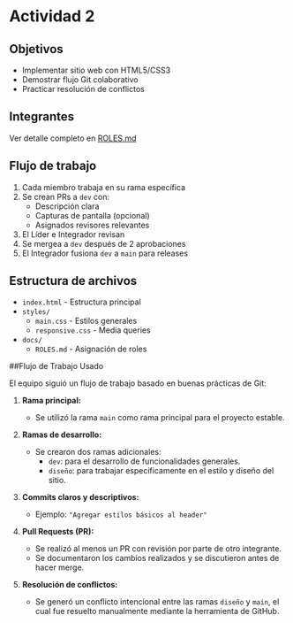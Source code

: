 # Actividad 2

## Objetivos
- Implementar sitio web con HTML5/CSS3
- Demostrar flujo Git colaborativo
- Practicar resolución de conflictos

## Integrantes
Ver detalle completo en [ROLES.md](ROLES.md)

## Flujo de trabajo
1. Cada miembro trabaja en su rama específica
2. Se crean PRs a `dev` con:
   - Descripción clara
   - Capturas de pantalla (opcional)
   - Asignados revisores relevantes
3. El Líder e Integrador revisan
4. Se mergea a `dev` después de 2 aprobaciones
5. El Integrador fusiona `dev` a `main` para releases

## Estructura de archivos
- `index.html` - Estructura principal
- `styles/`
  - `main.css` - Estilos generales
  - `responsive.css` - Media queries
- `docs/`
  - `ROLES.md` - Asignación de roles

##Flujo de Trabajo Usado

El equipo siguió un flujo de trabajo basado en buenas prácticas de Git:

1. **Rama principal:**  
   - Se utilizó la rama `main` como rama principal para el proyecto estable.

2. **Ramas de desarrollo:**  
   - Se crearon dos ramas adicionales:
     - `dev`: para el desarrollo de funcionalidades generales.
     - `diseño`: para trabajar específicamente en el estilo y diseño del sitio.

3. **Commits claros y descriptivos:**  
   - Ejemplo: `"Agregar estilos básicos al header"`

4. **Pull Requests (PR):**  
   - Se realizó al menos un PR con revisión por parte de otro integrante.
   - Se documentaron los cambios realizados y se discutieron antes de hacer merge.

5. **Resolución de conflictos:**  
   - Se generó un conflicto intencional entre las ramas `diseño` y `main`, el cual fue resuelto manualmente mediante la herramienta de GitHub.

